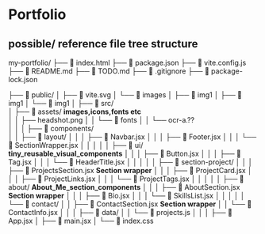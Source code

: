 # Portfolio

## possible/ reference file tree structure 
my-portfolio/
├── 📄 index.html
├── 📄 package.json
├── 📄 vite.config.js
├── 📄 README.md
├── 📄 TODO.md
├── 📄 .gitignore
├── 📄 package-lock.json

├── 📁 public/
│   ├── 📄 vite.svg
│   └── 📁 images
│       ├── 📄 img1
│       ├── 📄 img1
│       └── 📄 img1
│
├── 📁 src/                                       
│   ├── 📁 assets/           **images,icons,fonts etc**                         
│   │   ├── headshot.png
│   │   └── 📁 fonts
│   │       └── ocr-a.??         
│   │
│   ├── 📁 components/                                            
│   │   ├── 📁 layout/
│   │   │   ├── 📄 Navbar.jsx
│   │   │   ├── 📄 Footer.jsx
│   │   │   └── 📄 SectionWrapper.jsx
│   │   │
│   │   ├── 📁 ui/                        **tiny_reusable_visual_components**
│   │   │   ├── 📄 Button.jsx
│   │   │   ├── 📄 Tag.jsx
│   │   │   └── 📄 HeaderTitle.jsx
│   │   │
│   │   ├── 📁 section-project/
│   │   │   ├── 📄 ProjectsSection.jsx <!--done-->  **Section wrapper**
│   │   │   ├── 📄 ProjectCard.jsx <!--done--> 
│   │   │   ├── 📄 ProjectLinks.jsx <!--done-->
│   │   │   └── 📄 ProjectTags.jsx <!--done-->
│   │   │
│   │   ├── 📁 about/                     **About_Me_section_components**
│   │   │   ├── 📄 AboutSection.jsx       **Section wrapper**
│   │   │   ├── 📄 Bio.jsx
│   │   │   └── 📄 SkillsList.jsx
│   │   │
│   │   └── 📁 contact/
│   │       ├── 📄 ContactSection.jsx     **Section wrapper**
│   │       └── 📄 ContactInfo.jsx
│   │
│   ├── 📁 data/
│   │   └── 📄 projects.js
│   │
│   ├── 📄 App.jsx
│   ├── 📄 main.jsx
│   └── 📄 index.css





